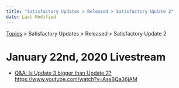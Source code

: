```yaml
---
title: "Satisfactory Updates > Released > Satisfactory Update 2"
date: Last Modified
---
```

[Topics](../../../topics.md) > Satisfactory Updates > Released > Satisfactory Update 2

# January 22nd, 2020 Livestream
* [Q&A: Is Update 3 bigger than Update 2?](../../../transcriptions/yt-AssBQa36jAM.md) https://www.youtube.com/watch?v=AssBQa36jAM
